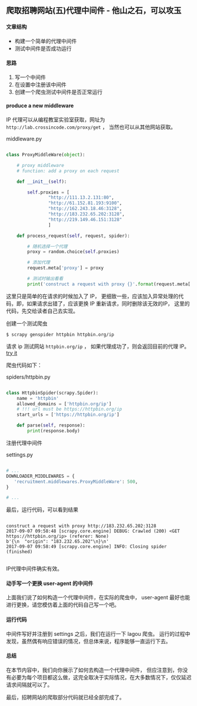 ## 爬取招聘网站(五)代理中间件 - 他山之石，可以攻玉


#### 文章结构


- 构建一个简单的代理中间件
- 测试中间件是否成功运行



#### 思路

1. 写一个中间件
2. 在设置中注册该中间件
3. 创建一个爬虫测试中间件是否正常运行

#### produce a new middleware

IP 代理可以从编程教室实验室获取，网址为 `http://lab.crossincode.com/proxy/get` ， 当然也可以从其他网站获取。


middleware.py

```python

class ProxyMiddleWare(object):

    # proxy middleware
    # function: add a proxy on each request

    def __init__(self):

        self.proxies = [
                "http://111.13.2.131:80",
                "http://61.152.81.193:9100",
                "http://162.243.18.46:3128",
                "http://183.232.65.202:3128",
                "http://219.149.46.151:3128"
                ]

    def process_request(self, request, spider):

        # 随机选择一个代理
        proxy = random.choice(self.proxies)

        # 添加代理
        request.meta['proxy'] = proxy

        # 测试时输出看看
        print('construct a request with proxy {}'.format(request.meta['proxy']))

```

这里只是简单的在请求的时候加入了 IP， 更细致一些，应该加入异常处理的代码，即，如果请求出错了，应该更换 IP 重新请求，同时删除该无效的IP， 这里的代码，先交给读者自己去实现。

创建一个测试爬虫

```
$ scrapy genspider httpbin httpbin.org/ip

```

请求 ip 测试网站 `httpbin.org/ip` ， 如果代理成功了，则会返回目前的代理 IP。[try it](httpbin.org/ip)

爬虫代码如下：

spiders/httpbin.py

```python

class HttpbinSpider(scrapy.Spider):
    name = 'httpbin'
    allowed_domains = ['httpbin.org/ip']
    # !!! url must be https://httpbin.org/ip
    start_urls = ['https://httpbin.org/ip']

    def parse(self, response):
        print(response.body)

```

注册代理中间件

settings.py

```python

# ...
DOWNLOADER_MIDDLEWARES = {
   'recruitment.middlewares.ProxyMiddleWare': 500,
}

# ...

```
最后，运行代码，可以看到结果

```

construct a request with proxy http://183.232.65.202:3128
2017-09-07 09:58:48 [scrapy.core.engine] DEBUG: Crawled (200) <GET https://httpbin.org/ip> (referer: None)
b'{\n  "origin": "183.232.65.202"\n}\n'
2017-09-07 09:58:49 [scrapy.core.engine] INFO: Closing spider (finished)


```
IP代理中间件确实有效。

#### 动手写一个更换 user-agent 的中间件

上面我们说了如何构造一个代理中间件，在实际的爬虫中， user-agent 最好也能进行更换，请您模仿着上面的代码自己写一个吧。


#### 运行代码

中间件写好并注册到 settings 之后，我们在运行一下 lagou 爬虫。
运行的过程中发现，虽然偶有响应错误的情况，但总体来说，程序能够一直运行下去。

#### 总结

在本节内容中，我们向你展示了如何去构造一个代理中间件， 但应注意到，你没有必要为每个项目都这么做，这完全取决于实际情况，在大多数情况下，仅仅延迟请求间隔就可以了。

最后，招聘网站的爬取部分代码就已经全部完成了。
